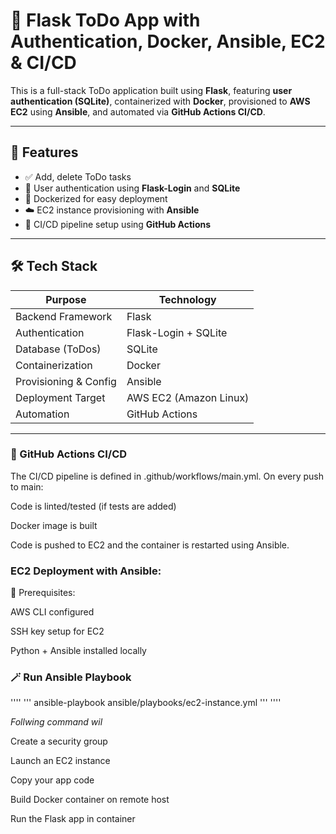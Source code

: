 # 📝 Flask ToDo App with Authentication, Docker, Ansible, EC2 & CI/CD

This is a full-stack ToDo application built using **Flask**, featuring **user authentication (SQLite)**, containerized with **Docker**, provisioned to **AWS EC2** using **Ansible**, and automated via **GitHub Actions CI/CD**.

---

## 📌 Features

- ✅ Add, delete ToDo tasks
- 🔐 User authentication using **Flask-Login** and **SQLite**
- 🐳 Dockerized for easy deployment
- ☁️ EC2 instance provisioning with **Ansible**
- 🚀 CI/CD pipeline setup using **GitHub Actions**

---

## 🛠️ Tech Stack

| Purpose               | Technology             |
|-----------------------|------------------------|
| Backend Framework     | Flask                  |
| Authentication        | Flask-Login + SQLite   |
| Database (ToDos)      | SQLite                 |
| Containerization      | Docker                 |
| Provisioning & Config | Ansible                |
| Deployment Target     | AWS EC2 (Amazon Linux) |
| Automation            | GitHub Actions         |

---

### 🧪 GitHub Actions CI/CD

The CI/CD pipeline is defined in .github/workflows/main.yml. On every push to main:

Code is linted/tested (if tests are added)

Docker image is built

Code is pushed to EC2 and the container is restarted using Ansible.

### EC2 Deployment with Ansible:

🔧 Prerequisites:

AWS CLI configured

SSH key setup for EC2

Python + Ansible installed locally

### 🪄 Run Ansible Playbook
''''
'''
ansible-playbook ansible/playbooks/ec2-instance.yml
'''
''''

_Follwing command wil_

Create a security group

Launch an EC2 instance

Copy your app code

Build Docker container on remote host

Run the Flask app in container